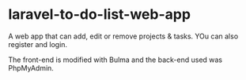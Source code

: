 # laravel-to-do-list-web-app

A web app that can add, edit or remove projects &amp; tasks. YOu can also register and login.

The front-end is modified with Bulma and the back-end used was PhpMyAdmin.

